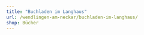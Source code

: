 ```yaml
---
title: "Buchladen im Langhaus"
url: /wendlingen-am-neckar/buchladen-im-langhaus/
shop: Bücher
---
```

